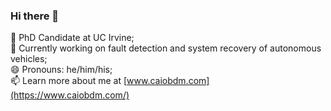 ### Hi there 👋

🏫 PhD Candidate at UC Irvine;  
🚙 Currently working on fault detection and system recovery of autonomous vehicles;  
😄 Pronouns: he/him/his;  
📫 Learn more about me at [www.caiobdm.com](https://www.caiobdm.com/)
